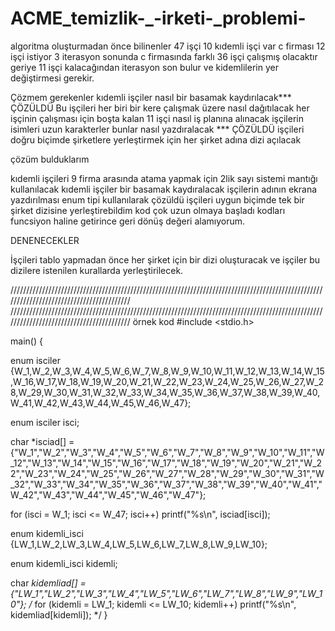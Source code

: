 # ACME_temizlik-_-irketi-_problemi-
algoritma oluşturmadan önce bilinenler
47 işçi
10 kıdemli işçi var
c firması 12 işçi istiyor 3 iterasyon sonunda c firmasında farklı 36 işçi çalışmış olacaktır
geriye 11 işçi kalacağından iterasyon son bulur ve kidemlilerin yer değiştirmesi gerekir.

Çözmem gerekenler 
kıdemli işçiler nasıl bir basamak kaydırılacak*** ÇÖZÜLDÜ
Bu işçileri her biri bir kere çalışmak üzere nasıl dağıtılacak
her işçinin çalışması için boşta kalan 11 işçi nasıl iş planına alınacak
işçilerin isimleri uzun karakterler bunlar nasıl yazdıralacak *** ÇÖZÜLDÜ
işçileri doğru biçimde şirketlere yerleştirmek için her şirket adına dizi açılacak




çözüm bulduklarım

kıdemli işçileri 9 firma arasında atama yapmak için 2lik sayı sistemi mantığı kullanılacak kıdemli işçiler bir basamak kaydıralacak
işçilerin adının ekrana yazdırılması enum tipi kullanılarak çözüldü
işçileri uygun biçimde tek bir şirket dizisine yerleştirebildim
kod çok uzun olmaya başladı kodları funcsiyon haline getirince geri dönüş değeri alamıyorum.



DENENECEKLER

İşçileri tablo yapmadan önce her şirket için bir dizi oluşturacak ve işçiler bu dizilere istenilen kurallarda yerleştirilecek.




/////////////////////////////////////////////////////////////////////////////////////////////////////////////////////////////////////////
/////////////////////////////////////////////////////////////////////////////////////////////////////////////////////////////////////////
örnek kod
#include <stdio.h>

main() {
	
enum isciler {W_1,W_2,W_3,W_4,W_5,W_6,W_7,W_8,W_9,W_10,W_11,W_12,W_13,W_14,W_15,W_16,W_17,W_18,W_19,W_20,W_21,W_22,W_23,W_24,W_25,W_26,W_27,W_28,W_29,W_30,W_31,W_32,W_33,W_34,W_35,W_36,W_37,W_38,W_39,W_40,W_41,W_42,W_43,W_44,W_45,W_46,W_47};

enum isciler isci;

char *isciad[] = {"W_1","W_2","W_3","W_4","W_5","W_6","W_7","W_8","W_9","W_10","W_11","W_12","W_13","W_14","W_15","W_16","W_17","W_18","W_19","W_20","W_21","W_22","W_23","W_24","W_25","W_26","W_27","W_28","W_29","W_30","W_31","W_32","W_33","W_34","W_35","W_36","W_37","W_38","W_39","W_40","W_41","W_42","W_43","W_44","W_45","W_46","W_47"};

for (isci = W_1; isci <= W_47; isci++)
   printf("%s\n", isciad[isci]);



enum kidemli_isci {LW_1,LW_2,LW_3,LW_4,LW_5,LW_6,LW_7,LW_8,LW_9,LW_10};

enum kidemli_isci kidemli;

char *kidemliad[] = {"LW_1","LW_2","LW_3","LW_4","LW_5","LW_6","LW_7","LW_8","LW_9","LW_10"};
/*
for (kidemli = LW_1; kidemli <= LW_10; kidemli++)
   printf("%s\n", kidemliad[kidemli]);
*/
}
